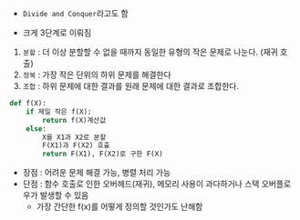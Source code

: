 - `Divide and Conquer`라고도 함

- 크게 3단계로 이뤄짐
1. `분할` : 더 이상 분할할 수 없을 때까지 동일한 유형의 작은 문제로 나눈다. (재귀 호출)
2. `정복` : 가장 작은 단위의 하위 문제를 해결한다
3. `조합` : 하위 문제에 대한 결과를 원래 문제에 대한 결과로 조합한다.

```python
def f(X):
	if 제일 작은 f(X):
		return f(X)계산값
	else:
		X를 X1과 X2로 분할
		F(X1)과 F(X2) 호출
		return F(X1), F(X2)로 구한 F(X)
```

- 장점 : 어려운 문제 해결 가능, 병렬 처리 가능
- 단점 : 함수 호출로 인한 오버헤드(재귀), 메모리 사용이 과다하거나 스택 오버플로우가 발생할 수 있음 
	- 가장 간단한 f(x)를 어떻게 정의할 것인가도 난해함
